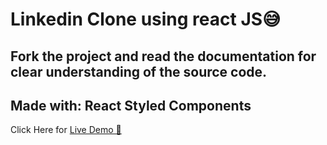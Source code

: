 <h1>Linkedin Clone using react JS😅</h1>
<h2>Fork the project and read the documentation for clear understanding of the source code.</h2>
<h2>Made with: React Styled Components</h2>
<p>Click Here for <a href="https://clone-linked-in.vercel.app/">Live Demo 🚀 </p>
